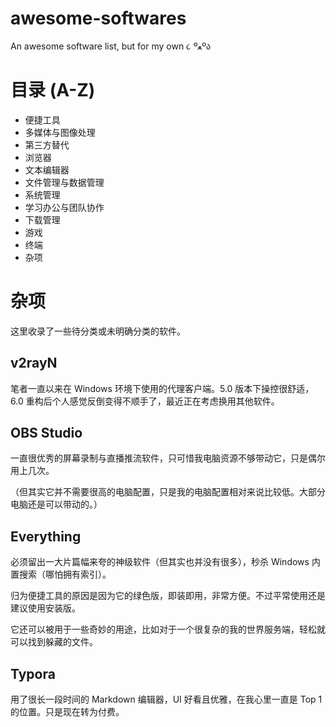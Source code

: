 # awesome-softwares
An awesome software list, but for my own ૮ ºﻌºა

# 目录 (A-Z)

- 便捷工具
- 多媒体与图像处理
- 第三方替代
- 浏览器
- 文本编辑器
- 文件管理与数据管理
- 系统管理
- 学习办公与团队协作
- 下载管理
- 游戏
- 终端
- 杂项

# 杂项

这里收录了一些待分类或未明确分类的软件。

## v2rayN
笔者一直以来在 Windows 环境下使用的代理客户端。5.0 版本下操控很舒适，6.0 重构后个人感觉反倒变得不顺手了，最近正在考虑换用其他软件。

## OBS Studio
一直很优秀的屏幕录制与直播推流软件，只可惜我电脑资源不够带动它，只是偶尔用上几次。

（但其实它并不需要很高的电脑配置，只是我的电脑配置相对来说比较低。大部分电脑还是可以带动的。）

## Everything
必须留出一大片篇幅来夸的神级软件（但其实也并没有很多），秒杀 Windows 内置搜索（哪怕拥有索引）。

归为便捷工具的原因是因为它的绿色版，即装即用，非常方便。不过平常使用还是建议使用安装版。

它还可以被用于一些奇妙的用途，比如对于一个很复杂的我的世界服务端，轻松就可以找到躲藏的文件。

## Typora
用了很长一段时间的 Markdown 编辑器，UI 好看且优雅，在我心里一直是 Top 1 的位置。只是现在转为付费。

